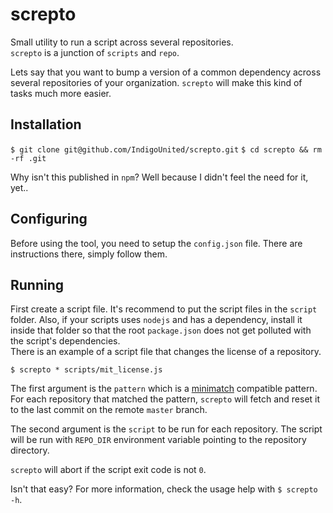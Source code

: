# screpto

Small utility to run a script across several repositories.   
`screpto` is a junction of `scripts` and `repo`.

Lets say that you want to bump a version of a common dependency across several repositories of your organization. `screpto` will make this kind of tasks much more easier.


## Installation

`$ git clone git@github.com/IndigoUnited/screpto.git`
`$ cd screpto && rm -rf .git`

Why isn't this published in `npm`? Well because I didn't feel the need for it, yet..


## Configuring

Before using the tool, you need to setup the `config.json` file.
There are instructions there, simply follow them.


## Running

First create a script file. It's recommend to put the script files in the `script` folder. Also, if your scripts uses `nodejs` and has a dependency, install it inside that folder so that the root `package.json` does not get polluted with the script's dependencies.   
There is an example of a script file that changes the license of a repository.

`$ screpto * scripts/mit_license.js`

The first argument is the `pattern` which is a [minimatch](https://github.com/isaacs/minimatch) compatible pattern. For each repository that matched the pattern, `screpto` will fetch and reset it to the last commit on the remote `master` branch.

The second argument is the `script` to be run for each repository. The script will be run with `REPO_DIR` environment variable pointing to the repository directory.

`screpto` will abort if the script exit code is not `0`.

Isn't that easy? For more information, check the usage help with `$ screpto -h`.

